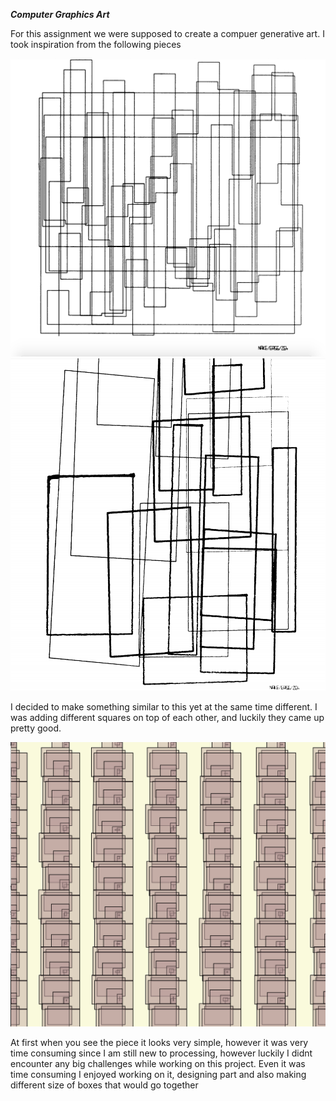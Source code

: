 ***Computer Graphics Art***

For this assignment we were supposed to create a compuer generative art. I took inspiration from the following pieces

![](example1.png)
![](example2.png)

I decided to make something similar to this yet at the same time different. I was adding different squares on top of each other, and luckily they came up pretty good.

![](art.png)

At first when you see the piece it looks very simple, however it was very time consuming since I am still new to processing, however luckily I didnt encounter any big challenges while working on this project. Even it was time consuming I enjoyed working on it, designing part and also making different size of boxes that would go together
